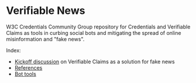 # Verifiable News
W3C Credentials Community Group repository for Credentials and Verifiable Claims as tools in curbing social bots and mitigating the spread of online misinformation and "fake news".

Index:
- [Kickoff discussion](https://github.com/w3c-ccg/fake-news/blob/master/verifiable_news_kickoff.md) on Verifiable Claims as a solution for fake news
- [References](https://github.com/w3c-ccg/fake-news/blob/master/references.md)
- [Bot tools](https://github.com/w3c-ccg/fake-news/blob/master/bot_tools.md)
